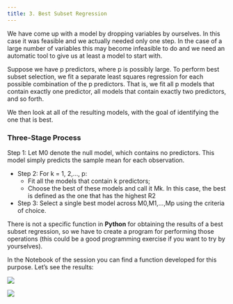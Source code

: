 ```yaml
---
title: 3. Best Subset Regression
---
```


We have come up with a model by dropping variables by ourselves. In this case it was feasible and we actually needed only one step. In the case of a large number of variables this may become infeasible to do and we need an automatic tool to give us at least a model to start with.

Suppose we have p predictors, where p is possibly large. To perform best subset selection, we fit a separate least squares regression for each possible combination of the p predictors. That is, we fit all p models that contain exactly one predictor, all models that contain exactly two predictors, and so forth.

We then look at all of the resulting models, with the goal of identifying the one that is best.

### Three-Stage Process
Step 1: Let M0 denote the null model, which contains no predictors. This model simply predicts the sample mean for each observation.
- Step 2: For k = 1, 2,..., p:
	- Fit all the models that contain k predictors;
	- Choose the best of these models and call it Mk. In this case, the best is defined as the one that has the highest R2
- Step 3: Select a single best model across M0,M1,...,Mp using the criteria of choice.

There is not a specific function in **Python** for obtaining the results of a best subset regression, so we have to create a program for performing those operations (this could be a good programming exercise if you want to try by yourselves).

In the Notebook of the session you can find a function developed for this purpose. Let’s see the results:

![](../attachments/screenshot-2024-05-11-at-225556.png)

![](../attachments/screenshot-2024-05-11-at-225609.png)

